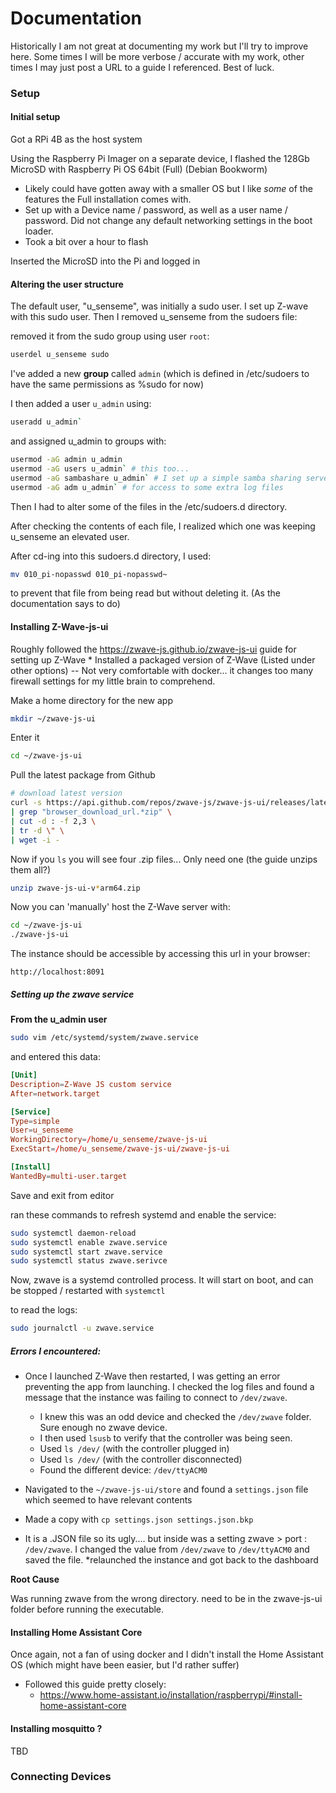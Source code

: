 # Documentation

Historically I am not great at documenting my work but I'll try to improve here. 
Some times I will be more verbose / accurate with my work, other times I may just post a URL to a guide I referenced. Best of luck. 

### Setup

#### Initial setup

Got a RPi 4B as the host system

Using the Raspberry Pi Imager on a separate device, I flashed the 128Gb MicroSD with Raspberry Pi OS 64bit (Full) (Debian Bookworm)

* Likely could have gotten away with a smaller OS but I like *some* of the features the Full installation comes with. 
* Set up with a Device name / password, as well as a user name / password. Did not change any default networking settings in the boot loader.
* Took a bit over a hour to flash

Inserted the MicroSD into the Pi and logged in

#### Altering the user structure

The default user, "u_senseme", was initially a sudo user. I set up Z-wave with this sudo user. Then I removed u_senseme from the sudoers file:

removed it from the sudo group using user `root`: 

```bash
userdel u_senseme sudo
```

I've added a new **group** called `admin` (which is defined in /etc/sudoers to have the same permissions as %sudo for now)

I then added a user `u_admin` using:
```bash
useradd u_admin`
```
and assigned u_admin to groups with:
```bash
usermod -aG admin u_admin 
usermod -aG users u_admin` # this too...
usermod -aG sambashare u_admin` # I set up a simple samba sharing server to add and remove files to the pi easier... it doesnt work. *Will Uninstall*
usermod -aG adm u_admin` # for access to some extra log files
```

Then I had to alter some of the files in the /etc/sudoers.d directory.

After checking the contents of each file, I realized which one was keeping u_senseme an elevated user.

After cd-ing into this sudoers.d directory, I used:
```bash
mv 010_pi-nopasswd 010_pi-nopasswd~
``` 
to prevent that file from being read but without deleting it. (As the documentation says to do)

#### Installing Z-Wave-js-ui

Roughly followed the https://zwave-js.github.io/zwave-js-ui guide for setting up Z-Wave
    * Installed a packaged version of Z-Wave (Listed under other options) -- Not very comfortable with docker... it changes too many firewall settings for my little brain to comprehend.


Make a home directory for the new app
```bash
mkdir ~/zwave-js-ui
```
Enter it
```bash
cd ~/zwave-js-ui
```
Pull the latest package from Github
```bash
# download latest version
curl -s https://api.github.com/repos/zwave-js/zwave-js-ui/releases/latest  \
| grep "browser_download_url.*zip" \
| cut -d : -f 2,3 \
| tr -d \" \
| wget -i -
```
Now if you `ls` you will see four .zip files... Only need one (the guide unzips them all?)
```bash
unzip zwave-js-ui-v*arm64.zip
```

Now you can 'manually' host the Z-Wave server with:
```bash
cd ~/zwave-js-ui
./zwave-js-ui
```

The instance should be accessible by accessing this url in your browser:
```
http://localhost:8091
```

##### Setting up the zwave service

**From the u_admin user**

```bash
sudo vim /etc/systemd/system/zwave.service
```
and entered this data:

```conf
[Unit]
Description=Z-Wave JS custom service
After=network.target

[Service]
Type=simple
User=u_senseme
WorkingDirectory=/home/u_senseme/zwave-js-ui
ExecStart=/home/u_senseme/zwave-js-ui/zwave-js-ui

[Install]
WantedBy=multi-user.target
```
Save and exit from editor

ran these commands to refresh systemd and enable the service:

```bash
sudo systemctl daemon-reload
sudo systemctl enable zwave.service
sudo systemctl start zwave.service
sudo systemctl status zwave.serivce
```

Now, zwave is a systemd controlled process. It will start on boot, and can be stopped / restarted with `systemctl`

to read the logs:

```bash
sudo journalctl -u zwave.service
```

##### Errors I encountered:

* Once I launched Z-Wave then restarted, I was getting an error preventing the app from launching. I checked the log files and found a message that the instance was failing to connect to `/dev/zwave`.  

    * I knew this was an odd device and checked the `/dev/zwave` folder. Sure enough no zwave device. 
    * I then used `lsusb` to verify that the controller was being seen. 
    * Used `ls /dev/` (with the controller plugged in)
    * Used `ls /dev/` (with the controller disconnected)
    * Found the different device: `/dev/ttyACM0`
* Navigated to the `~/zwave-js-ui/store` and found a `settings.json` file which seemed to have relevant contents
* Made a copy with `cp settings.json settings.json.bkp`
* It is a .JSON file so its ugly.... but inside was a setting zwave > port : `/dev/zwave`. I changed the value from `/dev/zwave` to `/dev/ttyACM0` and saved the file.
*relaunched the instance and got back to the dashboard

**Root Cause**

Was running zwave from the wrong directory. need to be in the zwave-js-ui folder before running the executable. 


#### Installing Home Assistant Core

Once again, not a fan of using docker and I didn't install the Home Assistant OS (which might have been easier, but I'd rather suffer)

* Followed this guide pretty closely:
    * https://www.home-assistant.io/installation/raspberrypi/#install-home-assistant-core



#### Installing mosquitto ? 

TBD


### Connecting Devices